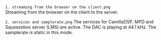 ```1. streaming from the browser on the client.png```<br/>
Streaming from the browser on the client to the server.

```2. services and samplerate.png```
The services for CamillaDSP, MPD and Squeezebox server (LMS) are active. The DAC is playing at 44.1 kHz. The samplerate is static in this mode.
